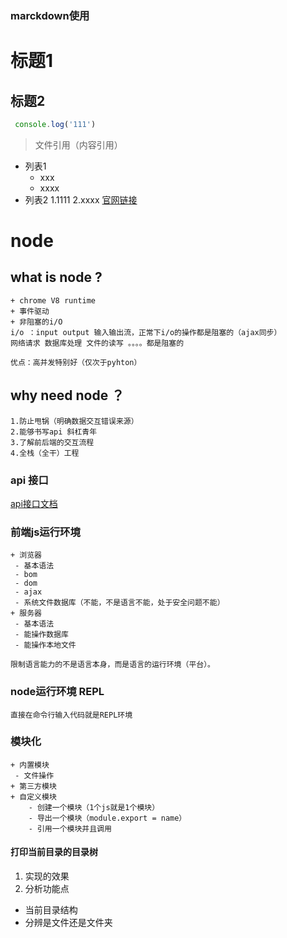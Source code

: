 ### marckdown使用

# 标题1
## 标题2

``` js
 console.log('111')
```
> 文件引用（内容引用）
+ 列表1
    + xxx
    - xxxx
+ 列表2
    1.1111
    2.xxxx
[官网链接](www.baidu.com)

# node
## what is node ?
    + chrome V8 runtime
    + 事件驱动
    + 非阻塞的i/O
    i/o ：input output 输入输出流，正常下i/o的操作都是阻塞的（ajax同步）
    网络请求 数据库处理 文件的读写 。。。。都是阻塞的

    优点：高并发特别好（仅次于pyhton）


## why need node ？
    1.防止甩锅（明确数据交互错误来源）
    2.能够书写api 斜杠青年
    3.了解前后端的交互流程
    4.全栈（全干）工程

### api 接口
[api接口文档](http://47.95.207.1:3000/apidoc/)


### 前端js运行环境
    + 浏览器
     - 基本语法
     - bom
     - dom
     - ajax
     - 系统文件数据库（不能，不是语言不能，处于安全问题不能）
    + 服务器
     - 基本语法
     - 能操作数据库
     - 能操作本地文件

    限制语言能力的不是语言本身，而是语言的运行环境（平台）。

### node运行环境 REPL

    直接在命令行输入代码就是REPL环境

### 模块化
    + 内置模块
     - 文件操作
    + 第三方模块
    + 自定义模块
        - 创建一个模块（1个js就是1个模块）
        - 导出一个模块（module.export = name）
        - 引用一个模块并且调用

#### 打印当前目录的目录树
1. 实现的效果
2. 分析功能点
 - 当前目录结构
 - 分辨是文件还是文件夹

